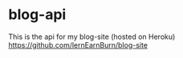 # blog-api
This is the api for my blog-site (hosted on Heroku) https://github.com/lernEarnBurn/blog-site
